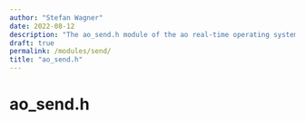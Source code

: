 ```yaml
---
author: "Stefan Wagner"
date: 2022-08-12
description: "The ao_send.h module of the ao real-time operating system."
draft: true
permalink: /modules/send/
title: "ao_send.h"
---
```


# ao_send.h
